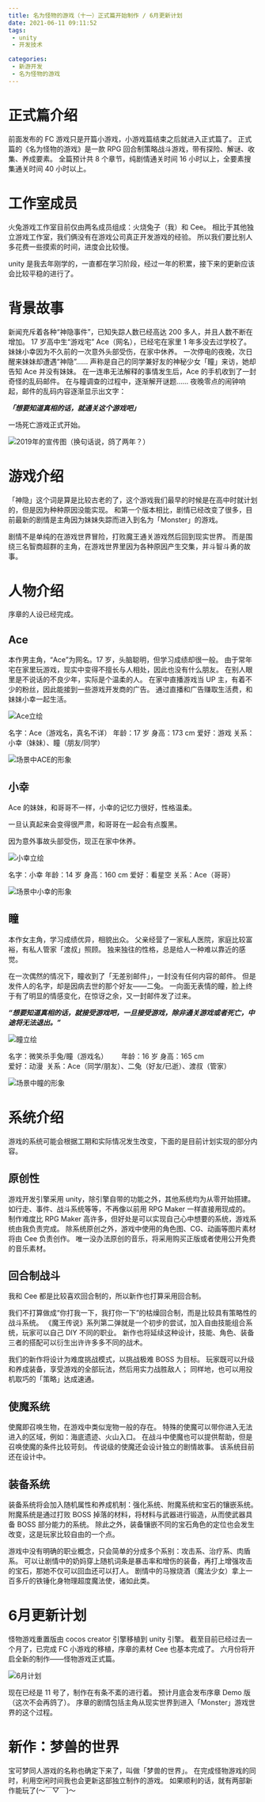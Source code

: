 ```yaml
---
title: 名为怪物的游戏（十一）正式篇开始制作 / 6月更新计划
date: 2021-06-11 09:11:52
tags:
 - unity
 - 开发技术

categories:
 - 新游开发
 - 名为怪物的游戏
---
```

# 正式篇介绍
前面发布的 FC 游戏只是开篇小游戏，小游戏篇结束之后就进入正式篇了。
正式篇的《名为怪物的游戏》是一款 RPG 回合制策略战斗游戏，带有探险、解谜、收集、养成要素。
全篇预计共 8 个章节，纯剧情通关时间 16 小时以上，全要素搜集通关时间 40 小时以上。

# 工作室成员
火兔游戏工作室目前仅由两名成员组成：火烧兔子（我）和 Cee。
相比于其他独立游戏工作室，我们俩没有在游戏公司真正开发游戏的经验。
所以我们要比别人多花费一些摸索的时间，进度会比较慢。

unity 是我去年刚学的，一直都在学习阶段，经过一年的积累，接下来的更新应该会比较平稳的进行了。

# 背景故事
新闻充斥着各种“神隐事件”，已知失踪人数已经高达 200 多人，并且人数不断在增加。
17 岁高中生“游戏宅” Ace（网名），已经宅在家里 1 年多没去过学校了。
妹妹小幸因为不久前的一次意外头部受伤，在家中休养。
一次停电的夜晚，次日醒来妹妹却遭遇“神隐”……
声称是自己的同学兼好友的神秘少女「瞳」来访，她却告知 Ace 并没有妹妹。
在一连串无法解释的事情发生后，Ace 的手机收到了一封奇怪的乱码邮件。
在与瞳调查的过程中，逐渐解开谜题……
夜晚零点的闹钟响起，邮件的乱码内容逐渐显示出文字：

**_「想要知道真相的话，就通关这个游戏吧」_**

一场死亡游戏正式开始。

![2019年的宣传图（换句话说，鸽了两年？）](https://files.catbox.moe/d1hjad.png)

# 游戏介绍
「神隐」这个词是算是比较古老的了，这个游戏我们最早的时候是在高中时就计划的，但是因为种种原因没能实现。
和第一个版本相比，剧情已经改变了很多，目前最新的剧情是主角因为妹妹失踪而进入到名为「Monster」的游戏。

剧情不是单纯的在游戏世界冒险，打败魔王通关游戏然后回到现实世界。
而是围绕三名智商超群的主角，在游戏世界里因为各种原因产生交集，并斗智斗勇的故事。

# 人物介绍
序章的人设已经完成。

## Ace
本作男主角，“Ace”为网名。17 岁，头脑聪明，但学习成绩却很一般。
由于常年宅在家里玩游戏，现实中变得不擅长与人相处，因此也没有什么朋友。
在别人眼里是不说话的不良少年，实际是个温柔的人。
在家中直播游戏当 UP 主，有着不少的粉丝，因此能接到一些游戏开发商的广告。
通过直播和广告赚取生活费，和妹妹小幸一起生活。

![Ace立绘](https://i.loli.net/2021/06/12/gkPaNvALKljht7Z.png)

名字：Ace（游戏名，真名不详）
年龄：17 岁
身高：173 cm
爱好：游戏
关系：小幸（妹妹）、瞳（朋友/同学）

![场景中ACE的形象](https://files.catbox.moe/y4rxoy.jpg)

## 小幸
Ace 的妹妹，和哥哥不一样，小幸的记忆力很好，性格温柔。

一旦认真起来会变得很严肃，和哥哥在一起会有点腹黑。

因为意外事故头部受伤，现正在家中休养。

![小幸立绘](https://files.catbox.moe/ddtpg0.jpg)

名字：小幸
年龄：14 岁
身高：160 cm
爱好：看星空
关系：Ace（哥哥）

![场景中小幸的形象](https://files.catbox.moe/0srybx.jpg)

## 瞳
本作女主角，学习成绩优异，相貌出众。
父亲经营了一家私人医院，家庭比较富裕，有私人管家「渡叔」照顾。
独来独往的性格，总是给人一种难以靠近的感觉。

在一次偶然的情况下，瞳收到了「无差别邮件」，一封没有任何内容的邮件。
但是发件人的名字，却是因病去世的那个好友——二兔。
一向面无表情的瞳，脸上终于有了明显的情感变化，在惊讶之余，又一封邮件发了过来。

**_“想要知道真相的话，就接受游戏吧，一旦接受游戏，除非通关游戏或者死亡，中途将无法退出。”_**

![瞳立绘](https://files.catbox.moe/jddvq3.jpg)

名字：微笑杀手兔/瞳（游戏名）      
年龄：16 岁
身高：165 cm                          
爱好：动漫 
关系：Ace（同学/朋友）、二兔（好友/已逝）、渡叔（管家）

![场景中瞳的形象](https://files.catbox.moe/1zl4dj.jpg)

# 系统介绍
游戏的系统可能会根据工期和实际情况发生改变，下面的是目前计划实现的部分内容。

## 原创性
游戏开发引擎采用 unity，除引擎自带的功能之外，其他系统均为从零开始搭建。
如行走、事件、战斗系统等等，不再像以前用 RPG Maker 一样直接用现成的。
制作难度比 RPG Maker 高许多，但好处是可以实现自己心中想要的系统，游戏系统由我负责完成。
除系统原创之外，游戏中使用的角色图、CG、动画等图片素材将由 Cee 负责创作。
唯一没办法原创的音乐，将采用购买正版或者使用公开免费的音乐素材。

## 回合制战斗
我和 Cee 都是比较喜欢回合制的，所以新作也打算采用回合制。

我们不打算做成“你打我一下，我打你一下”的枯燥回合制，而是比较具有策略性的战斗系统。
《魔王传说》系列第二弹就是一个初步的尝试，加入自由技能组合系统，玩家可以自己 DIY 不同的职业。
新作也将延续这种设计，技能、角色、装备三者的搭配可以衍生出许许多多不同的战术。

我们的新作将设计为难度挑战模式，以挑战极难 BOSS 为目标。
玩家既可以升级和养成装备，享受游戏的全部玩法，然后用实力战胜敌人；
同样地，也可以用投机取巧的「策略」达成速通。

## 使魔系统
使魔即召唤生物，在游戏中类似宠物一般的存在。
特殊的使魔可以带你进入无法进入的区域，例如：海底遗迹、火山入口。
在战斗中使魔也可以提供帮助，但是召唤使魔的条件比较苛刻。
传说级的使魔还会设计独立的剧情故事。
该系统目前还在设计中。

## 装备系统
装备系统将会加入随机属性和养成机制：强化系统、附魔系统和宝石的镶嵌系统。
附魔系统是通过打败 BOSS 掉落的材料，将材料与武器进行锻造，从而使武器具备 BOSS 部分能力的系统。
除此之外，装备镶嵌不同的宝石角色的定位也会发生改变，这是玩家比较自由的一个点。

游戏中没有明确的职业概念，只会简单的分成多个系别：攻击系、治疗系、肉盾系。
可以让剧情中的奶妈穿上随机词条是暴击率和增伤的装备，再打上增强攻击的宝石，那她不仅可以回血还可以打人。
剧情中的马猴烧酒（魔法少女）拿上一百多斤的铁锤化身物理超度魔法使，诸如此类。

# 6月更新计划
怪物游戏重置版由 cocos creator 引擎移植到 unity 引擎。
截至目前已经过去一个月了，已完成 FC 小游戏的移植，序章的素材 Cee 也基本完成了。
六月份将开启全新的制作——怪物游戏正式篇。

![6月计划](https://files.catbox.moe/g28a5q.png)

现在已经是 11 号了，制作在有条不紊的进行着。
预计月底会发布序章 Demo 版（这次不会再鸽了）。
序章的剧情包括主角从现实世界到进入「Monster」游戏世界的这个过程。

# 新作：梦兽的世界
宝可梦同人游戏的名称也确定下来了，叫做「梦兽的世界」。
在完成怪物游戏的同时，利用空闲时间我也会更新这部独立制作的游戏。
如果顺利的话，就有两部新作能玩了(～￣▽￣)～